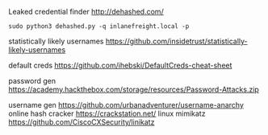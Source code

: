 Leaked credential finder
http://dehashed.com/

```shell-session
sudo python3 dehashed.py -q inlanefreight.local -p
```

statistically likely usernames
	https://github.com/insidetrust/statistically-likely-usernames

default creds
	https://github.com/ihebski/DefaultCreds-cheat-sheet

password gen
	https://academy.hackthebox.com/storage/resources/Password-Attacks.zip

username gen
	https://github.com/urbanadventurer/username-anarchy
online hash cracker
	https://crackstation.net/
linux mimikatz
	https://github.com/CiscoCXSecurity/linikatz